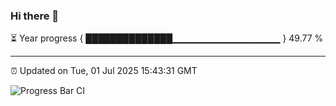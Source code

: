 ### Hi there 👋

⏳ Year progress { ██████████████▁▁▁▁▁▁▁▁▁▁▁▁▁▁▁▁ } 49.77 %

---

⏰ Updated on Tue, 01 Jul 2025 15:43:31 GMT

![Progress Bar CI](https://github.com/IshwaranRudhara/GIT-ACTION/workflows/Progress%20Bar%20CI/badge.svg)

